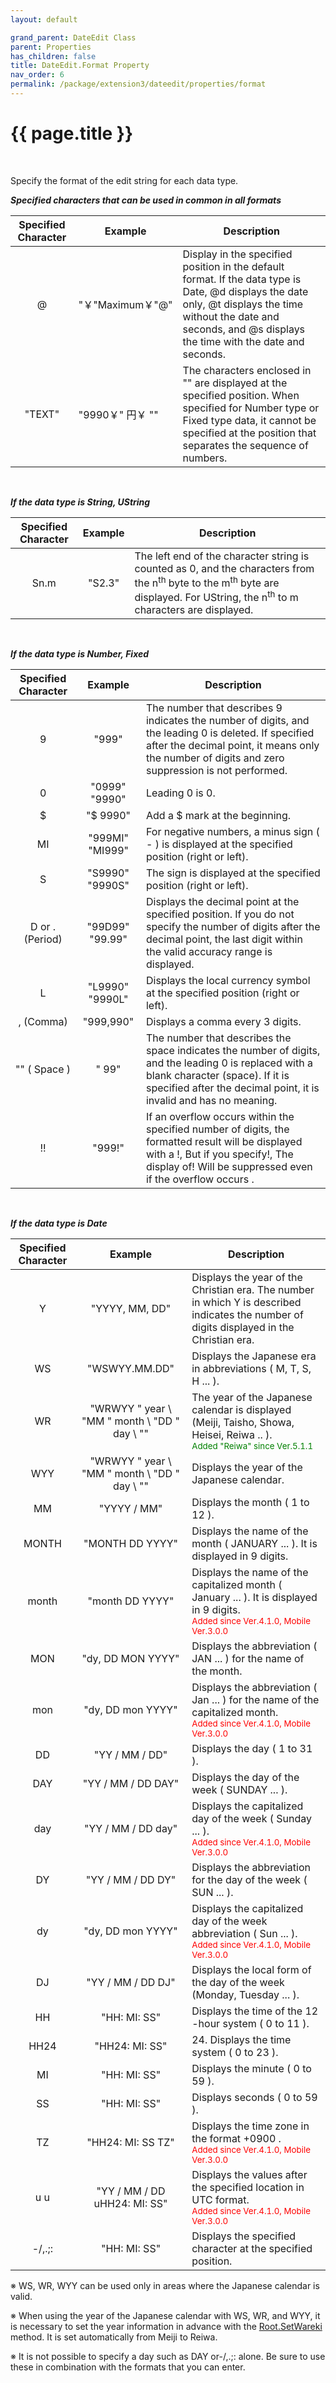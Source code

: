 ```yaml
---
layout: default

grand_parent: DateEdit Class
parent: Properties
has_children: false
title: DateEdit.Format Property
nav_order: 6
permalink: /package/extension3/dateedit/properties/format
---
```

# {{ page.title }}
<br>

Specify the format of the edit string for each data type.

***Specified characters that can be used in common in all formats***

| Specified Character | Example             | Description                                                                                                                                                                                                           |
|:-------------------:|---------------------|-----------------------------------------------------------------------------------------------------------------------------------------------------------------------------------------------------------------------|
|          @          | "￥"Maximum￥"@"   | Display in the specified position in the default format. If the data type is Date, @d displays the date only, @t displays the time without the date and seconds, and @s displays the time with the date and seconds. |
|        "TEXT"       | "9990￥" 円￥ ""   | The characters enclosed in "" are displayed at the specified position. When specified for Number type or Fixed type data, it cannot be specified at the position that separates the sequence of numbers.              |

<br>

***If the data type is String, UString***

| Specified Character | Example | Description                                                                                                                                                                                                     |
|:-------------------:|:-------:|-----------------------------------------------------------------------------------------------------------------------------------------------------------------------------------------------------------------|
|         Sn.m        |  "S2.3" | The left end of the character string is counted as 0, and the characters from the n<sup>th</sup> byte to the m<sup>th</sup> byte are displayed. For UString, the n<sup>th</sup> to m characters are displayed. |

<br>

***If the data type is Number, Fixed***

| Specified Character |     Example     | Description                                                                                                                                                                                                     |
|:-------------------:|:---------------:|-----------------------------------------------------------------------------------------------------------------------------------------------------------------------------------------------------------------|
|          9          |     "999"       | The number that describes 9 indicates the number of digits, and the leading 0 is deleted. If specified after the decimal point, it means only the number of digits and zero suppression is not performed.       |
|          0          |  "0999" "9990"  | Leading 0 is 0.                                                                                                                                                                                                 |
|          $          |    "$ 9990"     | Add a $ mark at the beginning.                                                                                                                                                                                  |
|          MI         | "999MI" "MI999" | For negative numbers, a minus sign ( - ) is displayed at the specified position (right or left).                                                                                                                |
|          S          | "S9990" "9990S" | The sign is displayed at the specified position (right or left).                                                                                                                                                |
|   D or . (Period)   | "99D99" "99.99" | Displays the decimal point at the specified position. If you do not specify the number of digits after the decimal point, the last digit within the valid accuracy range is displayed.                          |
|          L          | "L9990" "9990L" | Displays the local currency symbol at the specified position (right or left).                                                                                                                                   |
|      , (Comma)      |   "999,990"     | Displays a comma every 3 digits.                                                                                                                                                                                |
|     "" ( Space )    |    "    99"     | The number that describes the space indicates the number of digits, and the leading 0 is replaced with a blank character (space). If it is specified after the decimal point, it is invalid and has no meaning. |
|          !!         |     "999!"      | If an overflow occurs within the specified number of digits, the formatted result will be displayed with a !, But if you specify!, The display of! Will be suppressed even if the overflow occurs .             |

<br>

***If the data type is Date***

| Specified Character |                      Example                      | Description                                                                                                                               |
|:-------------------:|:-------------------------------------------------:|-------------------------------------------------------------------------------------------------------------------------------------------|
|          Y          | "YYYY, MM, DD"                                    | Displays the year of the Christian era. The number in which Y is described indicates the number of digits displayed in the Christian era. |
|          WS         | "WSWYY.MM.DD"                                     | Displays the Japanese era in abbreviations ( M, T, S, H ... ).                                                                            |
|          WR         | "WRWYY \" year \ "MM \" month \ "DD \" day \ ""   | The year of the Japanese calendar is displayed (Meiji, Taisho, Showa, Heisei, Reiwa .. ). <br><small><span style="color:green">Added "Reiwa" since Ver.5.1.1</span></small>
|         WYY         | "WRWYY \" year \ "MM \" month \ "DD \" day \ ""   | Displays the year of the Japanese calendar.                                                                                               |
|          MM         | "YYYY / MM"                                       | Displays the month ( 1 to 12 ).                                                                                                           |
|        MONTH        | "MONTH DD YYYY"                                   | Displays the name of the month ( JANUARY ... ). It is displayed in 9 digits.                                                              |
|        month        | "month DD YYYY"                                   | Displays the name of the capitalized month ( January ... ). It is displayed in 9 digits. <br><small><span style="color:red">Added since Ver.4.1.0, Mobile Ver.3.0.0</span></small>                                     |
|         MON         | "dy, DD MON YYYY"                                 | Displays the abbreviation ( JAN ... ) for the name of the month.                                                                          |
|         mon         | "dy, DD mon YYYY"                                 | Displays the abbreviation ( Jan ... ) for the name of the capitalized month. <br><small><span style="color:red">Added since Ver.4.1.0, Mobile Ver.3.0.0</span></small>              |
|          DD         | "YY / MM / DD"                                    | Displays the day ( 1 to 31 ).                                                                                                             |
|         DAY         | "YY / MM / DD DAY"                                | Displays the day of the week ( SUNDAY ... ).                                                                                              |
|         day         | "YY / MM / DD day"                                | Displays the capitalized day of the week ( Sunday ... ). <br><small><span style="color:red">Added since Ver.4.1.0, Mobile Ver.3.0.0</span></small>                                                |
|          DY         | "YY / MM / DD DY"                                 | Displays the abbreviation for the day of the week ( SUN ... ).                                                                            |
|          dy         | "dy, DD mon YYYY"                                 | Displays the capitalized day of the week abbreviation ( Sun ... ). <br><small><span style="color:red">Added since Ver.4.1.0, Mobile Ver.3.0.0</span></small>                            |
|          DJ         | "YY / MM / DD DJ"                                 | Displays the local form of the day of the week (Monday, Tuesday ... ).                                                                    |
|          HH         | "HH: MI: SS"                                      | Displays the time of the 12 -hour system ( 0 to 11 ).                                                                                     |
|         HH24        | "HH24: MI: SS"                                    | 24. Displays the time system ( 0 to 23 ).                                                                                                 |
|          MI         | "HH: MI: SS"                                      | Displays the minute ( 0 to 59 ).                                                                                                          |
|          SS         | "HH: MI: SS"                                      | Displays seconds ( 0 to 59 ).                                                                                                             |
|          TZ         | "HH24: MI: SS TZ"                                 | Displays the time zone in the format +0900 . <br><small><span style="color:red">Added since Ver.4.1.0, Mobile Ver.3.0.0</span></small>                                                                   |
|         u u         | "YY / MM / DD uHH24: MI: SS"                      | Displays the values after the specified location in UTC format. <br><small><span style="color:red">Added since Ver.4.1.0, Mobile Ver.3.0.0</span></small>                                   |
|        -/,.;:       | "HH: MI: SS"                                      | Displays the specified character at the specified position.                                                                               |

※ WS, WR, WYY can be used only in areas where the Japanese calendar is valid.

※ When using the year of the Japanese calendar with WS, WR, and WYY, it is necessary to set the year information in advance with the <a href="/package/standard/root/methods/setwareki">Root.SetWareki</a> method. It is set automatically from Meiji to Reiwa.

※ It is not possible to specify a day such as DAY or-/,.;: alone. Be sure to use these in combination with the formats that you can enter.

